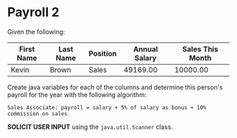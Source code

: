 # Payroll 2

Given the following:
 
| First Name | Last Name         | Position  | Annual Salary | Sales This Month |
|------------|-------------------|-----------|---------------|------------------| 
| Kevin      | Brown             | Sales     | 49169.00      | 10000.00         | 

Create java variables for each of the columns and determine this person's payroll for the year with the following algorithm:

```
Sales Associate: payroll = salary + 5% of salary as bonus + 10% commission on sales
```

**SOLICIT USER INPUT** using the `java.util.Scanner` class.